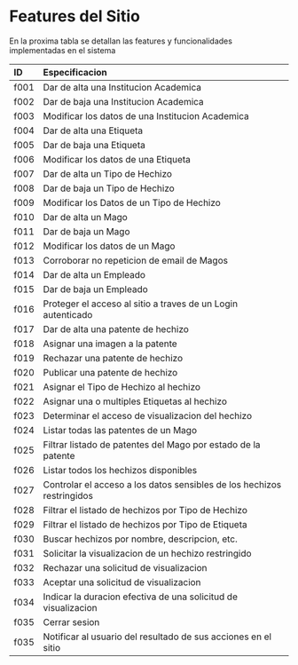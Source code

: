 # Features del Sitio

En la proxima tabla se detallan las features y funcionalidades implementadas en el sistema

| **ID**      | **Especificacion**                                                      |
| :------- | :----------------------------------------------------------- |
| f001 | Dar de alta una Institucion Academica |
| f002 | Dar de baja una Institucion Academica |
| f003 | Modificar los datos de una Institucion Academica |
| f004 | Dar de alta una Etiqueta |
| f005 | Dar de baja una Etiqueta |
| f006 | Modificar los datos de una Etiqueta |
| f007 | Dar de alta un Tipo de Hechizo |
| f008 | Dar de baja un Tipo de Hechizo |
| f009 | Modificar los Datos de un Tipo de Hechizo |
| f010 | Dar de alta un Mago |
| f011 | Dar de baja un Mago |
| f012 | Modificar los datos de un Mago |
| f013 | Corroborar no repeticion de email de Magos |
| f014 | Dar de alta un Empleado |
| f015 | Dar de baja un Empleado |
| f016 | Proteger el acceso al sitio a traves de un Login autenticado |
| f017 | Dar de alta una patente de hechizo |
| f018 | Asignar una imagen a la patente |
| f019 | Rechazar una patente de hechizo |
| f020 | Publicar una patente de hechizo |
| f021 | Asignar el Tipo de Hechizo al hechizo |
| f022 | Asignar una o multiples Etiquetas al hechizo |
| f023 | Determinar el acceso de visualizacion del hechizo |
| f024 | Listar todas las patentes de un Mago |
| f025 | Filtrar listado de patentes del Mago por estado de la patente |
| f026 | Listar todos los hechizos disponibles |
| f027 | Controlar el acceso a los datos sensibles de los hechizos restringidos |
| f028 | Filtrar el listado de hechizos por Tipo de Hechizo |
| f029 | Filtrar el listado de hechizos por Tipo de Etiqueta |
| f030 | Buscar hechizos por nombre, descripcion, etc. |
| f031 | Solicitar la visualizacion de un hechizo restringido |
| f032 | Rechazar una solicitud de visualizacion |
| f033 | Aceptar una solicitud de visualizacion |
| f034 | Indicar la duracion efectiva de una solicitud de visualizacion |
| f035 | Cerrar sesion |
| f035 | Notificar al usuario del resultado de sus acciones en el sitio |

